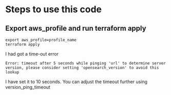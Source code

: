 # Steps to use this code
## Export aws_profile and run terraform apply
```
export aws_profile=profile_name
terraform apply
```
I had got a time-out error

 `Error: timeout after 5 seconds while pinging 'url' to determine server version, please consider setting 'opensearch_version' to avoid this lookup`

 I have set it to 10 seconds. You can adjust the timeout further using version_ping_timeout